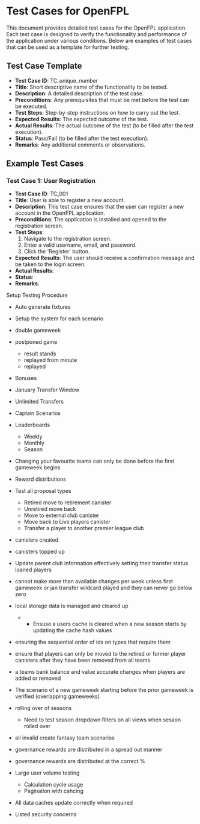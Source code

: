 # Test Cases for OpenFPL

This document provides detailed test cases for the OpenFPL application. Each test case is designed to verify the functionality and performance of the application under various conditions. Below are examples of test cases that can be used as a template for further testing.

## Test Case Template

- **Test Case ID**: TC_unique_number
- **Title**: Short descriptive name of the functionality to be tested.
- **Description**: A detailed description of the test case.
- **Preconditions**: Any prerequisites that must be met before the test can be executed.
- **Test Steps**: Step-by-step instructions on how to carry out the test.
- **Expected Results**: The expected outcome of the test.
- **Actual Results**: The actual outcome of the test (to be filled after the test execution).
- **Status**: Pass/Fail (to be filled after the test execution).
- **Remarks**: Any additional comments or observations.

## Example Test Cases

### Test Case 1: User Registration

- **Test Case ID**: TC_001
- **Title**: User is able to register a new account.
- **Description**: This test case ensures that the user can register a new account in the OpenFPL application.
- **Preconditions**: The application is installed and opened to the registration screen.
- **Test Steps**:
  1. Navigate to the registration screen.
  2. Enter a valid username, email, and password.
  3. Click the 'Register' button.
- **Expected Results**: The user should receive a confirmation message and be taken to the login screen.
- **Actual Results**: 
- **Status**: 
- **Remarks**: 


Setup Testing Procedure
- Auto generate fixtures
- Setup the system for each scenario

	


- double gameweek
- postponed game
	- result stands
	- replayed from minute
	- replayed
- Bonuses
- January Transfer Window
- Unlimited Transfers
- Captain Scenarios
- Leaderboards
	- Weekly
	- Monthly
	- Season
- Changing your favourite teams can only be done before the first gameweek begins
- Reward distributions
- Test all proposal types
    - Retired move to retirement canister
    - Unretired move back
    - Move to external club canister
    - Move back to Live players canister
    - Transfer a player to another premier league club
- canisters created
- canisters topped up
- Update parent club information effectively setting their transfer status loaned players
- cannot make more than available changes per week unless first gameweek or jan transfer wildcard played and they can never go below zero
- local storage data is managed and cleared up
    - - Ensuse a users cache is cleared when a new season starts by updating the cache hash values 
- ensuring the sequential order of ids on types that require them
- ensure that players can only be moved to the retired or former player canisters after they have been removed from all teams
- a teams bank balance and value accurate changes when players are added or removed
- The scenario of a new gameweek starting before the prior gameweek is verified (overlapping gameweeks)
- rolling over of seasons
    - Need to test season dropdown filters on all views when sesaon rolled over
- all invalid create fantasy team scenarios
- governance rewards are distributed in a spread out manner
- governance rewards are distributed at the correct %
- Large user volume testing
    - Calculation cycle usage
    - Pagination with cahcing
- All data caches update correctly when required

- Listed security concerns
